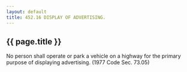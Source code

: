 ```yaml
---
layout: default 
title: 452.16 DISPLAY OF ADVERTISING.
---
```


{{ page.title }}
----------------

No person shall operate or park a vehicle on a highway for the primary
purpose of displaying advertising. (1977 Code Sec. 73.05)
